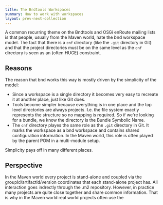 ```yaml
---
title: The Bndtools Workspaces
summary: How to work with workspaces
layout: prev-next-collection
---
```


A common recurring theme on the Bndtools and OSGi enRoute mailing lists is that people, usually from the Maven world, hate the bnd workspace model. The fact that there is a `cnf` directory (like the `.git` directory in Git) and that the project directories must be on the same level as the `cnf` directory is seen as an (often HUGE) constraint. 

## Reasons

The reason that bnd works this way is mostly driven by the simplicity of the model: 

* Since a workspace is a single directory it becomes very easy to recreate it at another place, just like Git does.
* Tools become simpler because everything is in one place and the top level directories are always projects. I.e. the file system exactly represents the structure so no mapping is required. So if we're looking for a bundle, we know the directory is the Bundle Symbolic Name.
* The `cnf` directory playes the same role as the `.git` directory in Git. It marks the workspace as a bnd workspace and contains shared configuration information. In the Maven world, this role is often played by the parent POM in a multi-module setup.

Simplicity pays off in many different places.

## Perspective

In the Maven world every project is stand-alone and coupled via the groupId/artifactId/version coordinates that each stand-alone project has. All interaction goes indrectly through the .m2 repository. However, in practice many projects are quite close together and share common information. That is why in the Maven world real world projects often use the     





